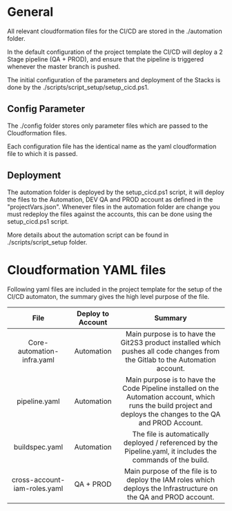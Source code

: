 # General
All relevant cloudformation files for the CI/CD are stored in the ./automation folder. 

In the default configuration of the project template the CI/CD will deploy a 2 Stage pipeline (QA + PROD), and ensure that the pipeline is triggered whenever the master branch is pushed.

The initial configuration of the parameters and deployment of the Stacks is done by the ./scripts/script_setup/setup_cicd.ps1.

## Config Parameter 

The ./config folder stores only parameter files which are passed to the Cloudformation files.

Each configuration file has the identical name as the yaml cloudformation file to which it is passed.

## Deployment

The automation folder is deployed by the setup_cicd.ps1 script, it will deploy the files to the Automation, DEV QA and PROD account as defined in the "projectVars.json".
Whenever files in the automation folder are change you must redeploy the files against the accounts, this can be done using the setup_cicd.ps1 script.

More details about the automation script can be found in ./scripts/script_setup folder.


# Cloudformation YAML files
Following yaml files are included in the project template for the setup of the CI/CD automaton, the summary gives the high level purpose of the file. 

| File         | Deploy to  Account       | Summary  |
|:---------------:|:---------------:|:------------:|
| Core-automation-infra.yaml | Automation  | Main purpose is to have the Git2S3 product installed which pushes all code changes from the Gitlab to the Automation account. | 
| pipeline.yaml | Automation  | Main purpose is to have the Code Pipeline installed on the Automation account, which runs the build project and deploys the changes to the QA and PROD Account. | 
| buildspec.yaml | Automation  | The file is automatically deployed / referenced by the Pipeline.yaml, it includes the commands of the build. | 
| cross-account-iam-roles.yaml | QA + PROD  | Main purpose of the file is to deploy the IAM roles which deploys the Infrastructure on the QA and PROD account. | 

